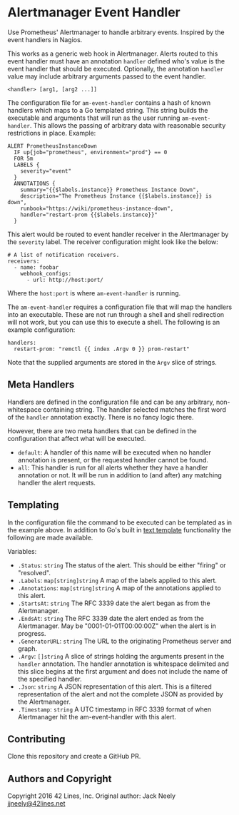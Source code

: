 Alertmanager Event Handler
==========================

Use Prometheus' Alertmanager to handle arbitrary events.  Inspired by the
event handlers in Nagios.

This works as a generic web hook in Alertmanager.  Alerts routed to this
event handler must have an annotation `handler` defined who's value is
the event handler that should be executed.  Optionally, the annotation
`handler` value may include arbitrary arguments passed to the event handler.

    <handler> [arg1, [arg2 ...]]

The configuration file for `am-event-handler` contains a hash of known
handlers which maps to a Go templated string.  This string builds the
executable and arguments that will run as the user running `am-event-handler`.
This allows the passing of arbitrary data with reasonable security restrictions
in place.  Example:

    ALERT PrometheusInstanceDown
      IF up{job="prometheus", environment="prod"} == 0
      FOR 5m
      LABELS {
        severity="event"
      }
      ANNOTATIONS {
        summary="{{$labels.instance}} Prometheus Instance Down",
        description="The Prometheus Instance {{$labels.instance}} is down",
        runbook="https://wiki/prometheus-instance-down",
        handler="restart-prom {{$labels.instance}}"
      }

This alert would be routed to event handler receiver in the Alertmanager
by the `severity` label.  The receiver configuration might look like the
below:

    # A list of notification receivers.
    receivers:
      - name: foobar
        webhook_configs:
          - url: http://host:port/

Where the `host:port` is where `am-event-handler` is running.

The `am-event-handler` requires a configuration file that will map the
handlers into an executable.  These are not run through a shell and shell
redirection will not work, but you can use this to execute a shell.  The
following is an example configuration:

    handlers:
      restart-prom: "remctl {{ index .Argv 0 }} prom-restart"

Note that the supplied arguments are stored in the `Argv` slice of strings.

Meta Handlers
-------------

Handlers are defined in the configuration file and can be any arbitrary,
non-whitespace containing string.  The handler selected matches the first
word of the `handler` annotation exactly.  There is no fancy logic there.

However, there are two meta handlers that can be defined in the configuration
that affect what will be executed.

* `default`: A handler of this name will be executed when no handler
  annotation is present, or the requested handler cannot be found.
* `all`: This handler is run for all alerts whether they have a handler
  annotation or not.  It will be run in addition to (and after) any
  matching handler the alert requests.

Templating
----------

In the configuration file the command to be executed can be templated as
in the example above.  In addition to Go's built in [text template][1]
functionality the following are made available.

Variables:

* `.Status`: `string` The status of the alert.  This should be either "firing"
  or "resolved".
* `.Labels`: `map[string]string`  A map of the labels applied to this alert.
* `.Annotations`: `map[string]string`  A map of the annotations applied to
  this alert.
* `.StartsAt`: `string` The RFC 3339 date the alert began as from the
  Alertmanager.
* `.EndsAt`: `string` The RFC 3339 date the alert ended as from the
  Alertmanager.  May be "0001-01-01T00:00:00Z" when the alert is in progress.
* `.GeneratorURL`: `string` The URL to the originating Prometheus server and
  graph.
* `.Argv`: `[]string` A slice of strings holding the arguments present in
  the `handler` annotation.  The handler annotation is whitespace delimited
  and this slice begins at the first argument and does not include the name
  of the specified handler.
* `.Json`: `string` A JSON representation of this alert.  This is a filtered
  representation of the alert and not the complete JSON as provided by the
  Alertmanager.
* `.Timestamp`: `string` A UTC timestamp in RFC 3339 format of when Alertmanager
  hit the am-event-handler with this alert.

Contributing
------------

Clone this repository and create a GitHub PR.

Authors and Copyright
---------------------

Copyright 2016 42 Lines, Inc.  Original author: Jack Neely <jjneely@42lines.net>

[1]: https://golang.org/pkg/text/template/
